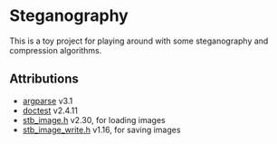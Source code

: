 # Steganography
This is a toy project for playing around with some steganography and compression algorithms.

## Attributions
- [argparse](https://github.com/p-ranav/argparse) v3.1
- [doctest](https://github.com/doctest/doctest) v2.4.11
- [stb_image.h](https://github.com/nothings/stb) v2.30, for loading images
- [stb_image_write.h](https://github.com/nothings/stb) v1.16, for saving images
